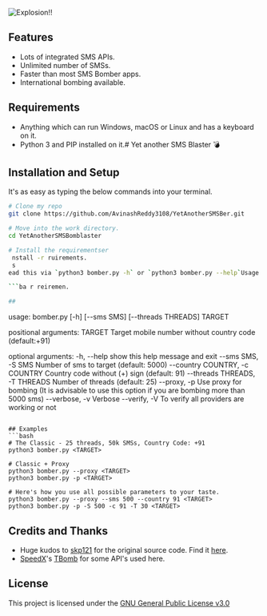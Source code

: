 ![Explosion!!](https://imgur.com/download/FPZPLK9)

## Features
- Lots of integrated SMS APIs.
- Unlimited number of SMSs.
- Faster than most SMS Bomber apps.
- International bombing available.

## Requirements
- Anything which can run Windows, macOS or Linux and has a keyboard on it.
- Python 3 and PIP installed on it.# Yet another SMS Blaster 💣

## Installation and Setup
It's as easy as typing the below commands into your terminal.

```bash
# Clone my repo
git clone https://github.com/AvinashReddy3108/YetAnotherSMSBer.git

# Move into the work directory.
cd YetAnotherSMSBomblaster

# Install the requirementser
 nstall -r ruirements.
 s
ead this via `python3 bomber.py -h` or `python3 bomber.py --help`Usage

```ba r reiremen.

## 

```
usage: bomber.py [-h] [--sms SMS] [--threads THREADS] TARGET

positional arguments:
  TARGET                    Target mobile number without country code (default:+91)

optional arguments:
  -h, --help                show this help message and exit
  --sms SMS, -S SMS         Number of sms to target (default: 5000)
  --country COUNTRY, -c COUNTRY
                        Country code without (+) sign (default: 91)
  --threads THREADS, -T THREADS
                            Number of threads (default: 25)
  --proxy, -p           Use proxy for bombing (It is advisable to use this
                          option if you are bombing more than 5000 sms)
  --verbose, -v         Verbose
  --verify, -V          To verify all providers are working or not
```

## Examples
```bash
# The Classic - 25 threads, 50k SMSs, Country Code: +91
python3 bomber.py <TARGET>

# Classic + Proxy
python3 bomber.py --proxy <TARGET>
python3 bomber.py -p <TARGET>

# Here's how you use all possible parameters to your taste.
python3 bomber.py --proxy --sms 500 --country 91 <TARGET>
python3 bomber.py -p -S 500 -c 91 -T 30 <TARGET>
```

## Credits and Thanks
- Huge kudos to [skp121](https://github.com/skp121) for the original source code. Find it [here](https://github.com/skp121/Sms-Bomber).
- [SpeedX](https://github.com/TheSpeedX)'s [TBomb](https://github.com/TheSpeedX/TBomb) for some API's used here.

## License
This project is licensed under the [GNU General Public License v3.0](https://github.com/AvinashReddy3108/YetAnotherSMSBomblaster/blob/master/LICENSE)
<!--stackedit_data:
eyJoaXN0b3J5IjpbLTIxMDgwNzUyMjBdfQ==
-->
